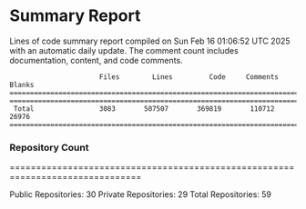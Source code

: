 # Summary Report
Lines of code summary report compiled on Sun Feb 16 01:06:52 UTC 2025 with an automatic daily update. The comment count includes documentation, content, and code comments.
```
                      Files        Lines         Code     Comments       Blanks
===============================================================================
===============================================================================
 Total                3083       507507       369819       110712        26976
===============================================================================
```

### Repository Count
===============================================================================

Public Repositories: 30
Private Repositories: 29
Total Repositories: 59

